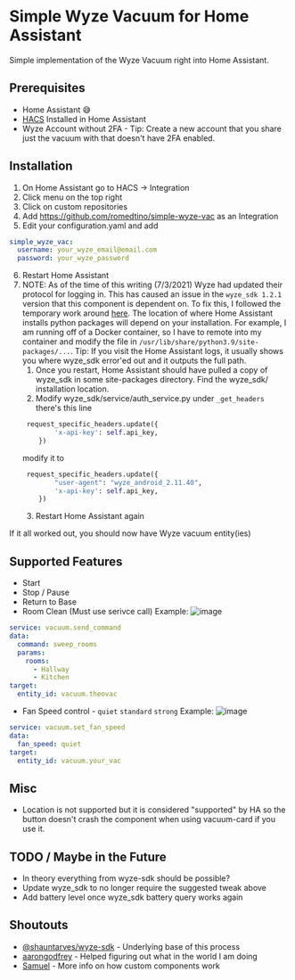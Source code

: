 # Simple Wyze Vacuum for Home Assistant

Simple implementation of the Wyze Vacuum right into Home Assistant. 

## Prerequisites
- Home Assistant 😅
- [HACS](https://hacs.xyz/) Installed in Home Assistant
- Wyze Account without 2FA - Tip: Create a new account that you share just the vacuum with that doesn't have 2FA enabled.

## Installation
1. On Home Assistant go to HACS -> Integration
2. Click menu on the top right
3. Click on custom repositories
4. Add https://github.com/romedtino/simple-wyze-vac as an Integration
5. Edit your configuration.yaml and add
```yaml
simple_wyze_vac:
  username: your_wyze_email@email.com
  password: your_wyze_password
```
6. Restart Home Assistant
7. NOTE: As of the time of this writing (7/3/2021) Wyze had updated their protocol for logging in. This has caused an issue in the `wyze_sdk 1.2.1` version that this component is dependent on. To fix this, I followed the temporary work around [here](https://github.com/shauntarves/wyze-sdk/issues/35#issuecomment-885325398). The location of where Home Assistant installs python packages will depend on your installation. For example, I am running off of a Docker container, so I have to remote into my container and modify the file in `/usr/lib/share/python3.9/site-packages/...`. Tip: If you visit the Home Assistant logs, it usually shows you where wyze_sdk error'ed out and it outputs the full path.
    1. Once you restart, Home Assistant should have pulled a copy of wyze_sdk in some site-packages directory. Find the wyze_sdk/ installation location. 
    2. Modify wyze_sdk/service/auth_service.py under `_get_headers` there's this line
    ```python
     request_specific_headers.update({
            'x-api-key': self.api_key,
        })
    ```
    modify it to
    ```python
     request_specific_headers.update({
            "user-agent": "wyze_android_2.11.40",
            'x-api-key': self.api_key,
        })
    ```
    3. Restart Home Assistant again

If it all worked out, you should now have Wyze vacuum entity(ies)

## Supported Features
- Start
- Stop / Pause
- Return to Base
- Room Clean (Must use serivce call) Example: ![image](https://user-images.githubusercontent.com/18567128/127786476-ec3dbfcd-66f4-40e6-bfe5-fda0edad191d.png)

```yaml
service: vacuum.send_command
data:
  command: sweep_rooms
  params:
    rooms:
      - Hallway
      - Kitchen
target:
  entity_id: vacuum.theovac
```

- Fan Speed control - `quiet` `standard` `strong` Example: ![image](https://user-images.githubusercontent.com/18567128/128625430-29f77538-b638-481e-8221-0e10ff8618a9.png)

```yaml
service: vacuum.set_fan_speed
data:
  fan_speed: quiet
target:
  entity_id: vacuum.your_vac
```


## Misc
- Location is not supported but it is considered "supported" by HA so the button doesn't crash the component when using vacuum-card if you use it.


## TODO / Maybe in the Future
- In theory everything from wyze-sdk should be possible?
- Update wyze_sdk to no longer require the suggested tweak above
- Add battery level once wyze_sdk battery query works again


## Shoutouts
- [@shauntarves/wyze-sdk](https://github.com/shauntarves/wyze-sdk) - Underlying base of this process
- [aarongodfrey](https://aarongodfrey.dev/home%20automation/building_a_home_assistant_custom_component_part_1/) - Helped figuring out what in the world I am doing
- [Samuel](https://blog.thestaticturtle.fr/creating-a-custom-component-for-homeassistant/) - More info on how custom components work
